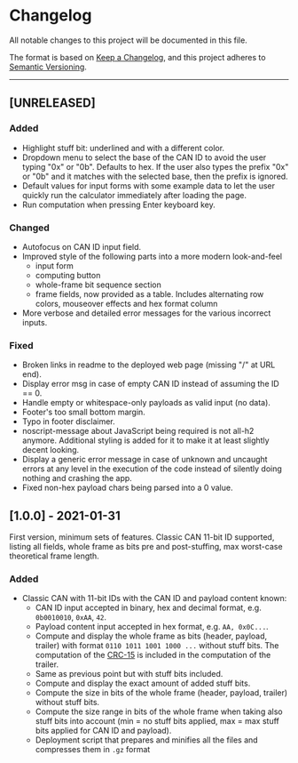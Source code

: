 Changelog
===============================================================================

All notable changes to this project will be documented in this file.

The format is based on
[Keep a Changelog](https://keepachangelog.com/en/1.0.0/),
and this project adheres to
[Semantic Versioning](https://semver.org/spec/v2.0.0.html).

*******************************************************************************

[UNRELEASED]
----------------------------------------

### Added

- Highlight stuff bit: underlined and with a different color.
- Dropdown menu to select the base of the CAN ID to avoid the user typing
  "0x" or "0b".  Defaults to hex. If the user also types the prefix "0x" or "0b"
  and it matches with the selected base, then the prefix is ignored.
- Default values for input forms with some example data to let the user
  quickly run the calculator immediately after loading the page.
- Run computation when pressing Enter keyboard key.


### Changed

- Autofocus on CAN ID input field.
- Improved style of the following parts into a more modern look-and-feel
  - input form
  - computing button
  - whole-frame bit sequence section
  - frame fields, now provided as a table. Includes alternating row colors,
    mouseover effects and hex format column
- More verbose and detailed error messages for the various incorrect inputs.


### Fixed

- Broken links in readme to the deployed web page (missing "/" at URL end).
- Display error msg in case of empty CAN ID instead of assuming the ID == 0.
- Handle empty or whitespace-only payloads as valid input (no data).
- Footer's too small bottom margin.
- Typo in footer disclaimer.
- noscript-message about JavaScript being required is not all-h2 anymore.
  Additional styling is added for it to make it at least slightly decent
  looking.
- Display a generic error message in case of unknown and uncaught errors
  at any level in the execution of the code instead of silently doing nothing
  and crashing the app.
- Fixed non-hex payload chars being parsed into a 0 value.



[1.0.0] - 2021-01-31
----------------------------------------

First version, minimum sets of features.
Classic CAN 11-bit ID supported, listing all fields, whole frame as bits pre
and post-stuffing, max worst-case theoretical frame length.

### Added

- Classic CAN with 11-bit IDs with the CAN ID and payload content known:
  - CAN ID input accepted in binary, hex and decimal format, e.g. `0b0010010`,
    `0xAA`, `42`.
  - Payload content input accepted in hex format, e.g. `AA, 0x0C...`.
  - Compute and display the whole frame as bits (header, payload, trailer)
    with format `0110 1011 1001 1000 ...` without stuff bits.
    The computation of the
    [CRC-15](https://www.can-cia.org/can-knowledge/can/crc/)
    is included in the computation of the trailer.
  - Same as previous point but with stuff bits included.
  - Compute and display the exact amount of added stuff bits.
  - Compute the size in bits of the whole frame (header, payload, trailer)
    without stuff bits.
  - Compute the size range in bits of the whole frame when taking also
    stuff bits into account (min = no stuff bits applied, max = max stuff
    bits applied for CAN ID and payload).
  - Deployment script that prepares and minifies all the files and compresses
    them in `.gz` format
